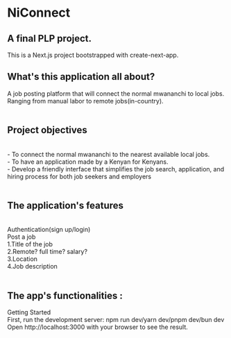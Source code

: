# NiConnect
<h2> A final PLP project. </h2> 
This is a Next.js project bootstrapped with create-next-app.

<h2> What's this application all about? </h2>
A job posting platform that will connect the normal mwananchi to local jobs.  
Ranging from manual labor to remote jobs(in-country). <br> <br>

<h2> Project objectives </h2> <br>
- To connect the normal mwananchi to the nearest available local jobs. <br>
- To have an application made by a Kenyan for Kenyans. <br>
- Develop a friendly interface that simplifies the job search, application, and hiring process for both job seekers and employers <br> <br> 

<h2>The application's features </h2> <br> 
  Authentication(sign up/login) <br> 
  Post a job <br> 
  1.Title of the job <br> 
  2.Remote? full time? salary? <br> 
  3.Location <br> 
  4.Job description <br> <br>

<h2>The app's functionalities : </h2> 
Getting Started <br>  
First, run the development server:  
npm run dev/yarn dev/pnpm dev/bun dev <br> 
Open http://localhost:3000 with your browser to see the result.



